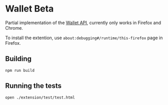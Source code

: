 # Wallet Beta

Partial implementation of the [Wallet API](https://github.com/orbs-network/orbs-client-sdk-javascript/issues/20), currently only works in Firefox and Chrome.

To install the extention, use `about:debugging#/runtime/this-firefox` page in Firefox.

## Building

`npm run build`

## Running the tests

`open ./extension/test/test.html`
